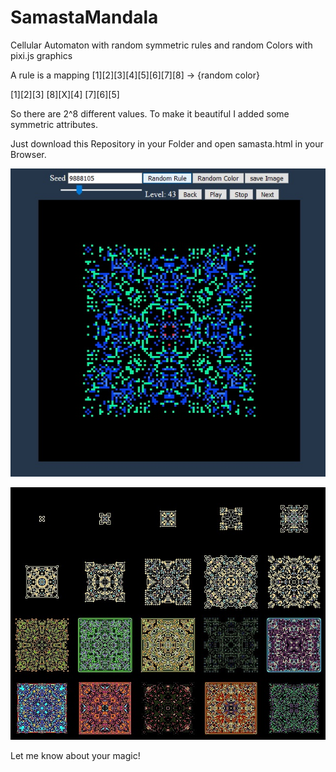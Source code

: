 # SamastaMandala

Cellular Automaton with random symmetric rules and random Colors with pixi.js graphics

A rule is a mapping
[1][2][3][4][5][6][7][8] -> {random color} 

[1][2][3]
[8][X][4]
[7][6][5]

So there are 2^8 different values. To make it beautiful I added some symmetric attributes.

Just download this Repository in your Folder and open samasta.html in your Browser.

![alt text](https://github.com/Derstefan/SamastaMandala/blob/master/lala.jpg)


![alt text](https://raw.githubusercontent.com/Derstefan/SamastaMandala/master/samasta3.jpg)

Let me know about your magic!
